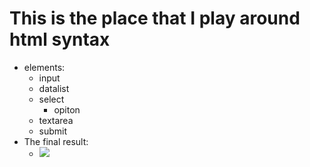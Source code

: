 # This is the place that I play around html syntax
- elements:
	- input
	- datalist
	- select
		- opiton
	- textarea
	- submit
- The final result:
	- ![](https://i.imgur.com/sTFmll0.png)
